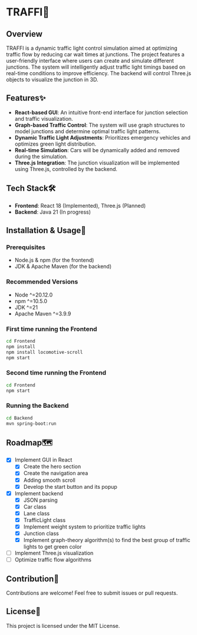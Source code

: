 # TRAFFI🚦

## Overview
TRAFFI is a dynamic traffic light control simulation aimed at optimizing traffic flow by reducing car wait times at junctions. The project features a user-friendly interface where users can create and simulate different junctions. The system will intelligently adjust traffic light timings based on real-time conditions to improve efficiency. The backend will control Three.js objects to visualize the junction in 3D.

## Features✨
- **React-based GUI**: An intuitive front-end interface for junction selection and traffic visualization.
- **Graph-based Traffic Control**: The system will use graph structures to model junctions and determine optimal traffic light patterns.
- **Dynamic Traffic Light Adjustments**: Prioritizes emergency vehicles and optimizes green light distribution.
- **Real-time Simulation**: Cars will be dynamically added and removed during the simulation.
- **Three.js Integration**: The junction visualization will be implemented using Three.js, controlled by the backend.

## Tech Stack🛠️
- **Frontend**: React 18 (Implemented), Three.js (Planned)
- **Backend**: Java 21 (In progress)

## Installation & Usage🚀
### Prerequisites
- Node.js & npm (for the frontend)
- JDK & Apache Maven (for the backend)
### Recommended Versions
- Node ^=20.12.0
- npm ^=10.5.0
- JDK ^=21
- Apache Maven ^=3.9.9
### First time running the Frontend
```sh
cd Frontend
npm install
npm install locomotive-scroll
npm start
```
### Second time running the Frontend
```sh
cd Frontend
npm start
```
### Running the Backend
```sh
cd Backend
mvn spring-boot:run
```

## Roadmap🗺️
- [x] Implement GUI in React
  - [x] Create the hero section
  - [x] Create the navigation area
  - [x] Adding smooth scroll
  - [x] Develop the start button and its popup
- [x] Implement backend
  - [x] JSON parsing
  - [x] Car class
  - [x] Lane class
  - [x] TrafficLight class
  - [x] Implement weight system to prioritize traffic lights
  - [x] Junction class
  - [x] Implement graph-theory algorithm(s) to find the best group of traffic lights to get green color
- [ ] Implement Three.js visualization
- [ ] Optimize traffic flow algorithms

## Contribution🤝
Contributions are welcome! Feel free to submit issues or pull requests.

## License📄
This project is licensed under the MIT License.
